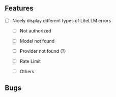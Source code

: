 ## Features

- [ ] Nicely display different types of LiteLLM errors
    - [ ] Not authorized
    - [ ] Model not found
    - [ ] Provider not found (?)
    - [ ] Rate Limit
    - [ ] Others


## Bugs
